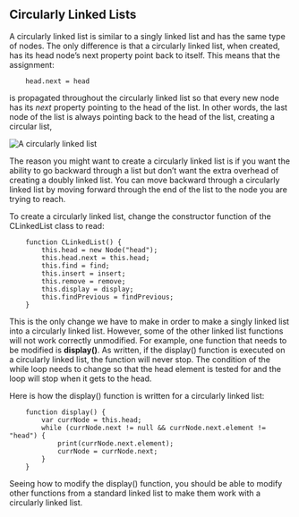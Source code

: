 ## Circularly Linked Lists

A circularly linked list is similar to a singly linked list and has the same type of nodes. The only difference is that a circularly linked list, when created, has its head node’s next property point back to itself. This means that the assignment:
```
    head.next = head
```

is propagated throughout the circularly linked list so that every new node has its *next* property pointing to the head of the list. In other words, the last node of the list is always pointing back to the head of the list, creating a circular list,

![A circularly linked list](img/CLinkedList.png)

The reason you might want to create a circularly linked list is if you want the ability to go backward through a list but don’t want the extra overhead of creating a doubly linked list. You can move backward through a circularly linked list by moving forward through the end of the list to the node you are trying to reach.

To create a circularly linked list, change the constructor function of the CLinkedList class to read:
```
    function CLinkedList() {
        this.head = new Node("head");
        this.head.next = this.head;
        this.find = find;
        this.insert = insert;
        this.remove = remove;
        this.display = display;
        this.findPrevious = findPrevious;
    }
```

This is the only change we have to make in order to make a singly linked list into a circularly linked list. However, some of the other linked list functions will not work correctly unmodified. For example, one function that needs to be modified is **display()**. As written, if the display() function is executed on a circularly linked list, the function will never stop. The condition of the while loop needs to change so that the head element is tested for and the loop will stop when it gets to the head.

Here is how the display() function is written for a circularly linked list:
```
    function display() {
        var currNode = this.head;
        while (currNode.next != null && currNode.next.element != "head") {
            print(currNode.next.element);
            currNode = currNode.next;
        }
    }
```
Seeing how to modify the display() function, you should be able to modify other functions from a standard linked list to make them work with a circularly linked list.
